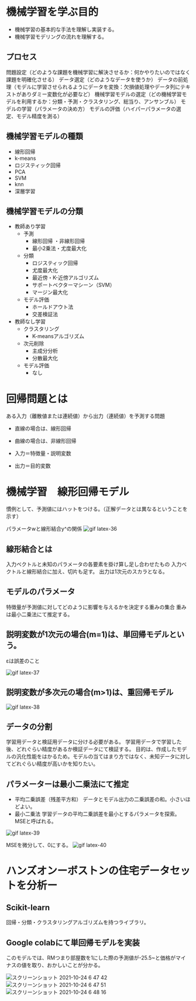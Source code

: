 # 機械学習を学ぶ目的
- 機械学習の基本的な手法を理解し実装する。
- 機械学習モデリングの流れを理解する。

## プロセス
問題設定（どのような課題を機械学習に解決させるか：何かやりたいのではなく課題を明確化させる）
データ選定（どのようなデータを使うか）
データの前処理（モデルに学習させられるようにデータを変換：欠損値処理やデータ列にテキストがありダミー変数化が必要など）
機械学習モデルの選定（どの機械学習モデルを利用するか：分類・予測・クラスタリング、総当り、アンサンブル）
モデルの学習（パラメータの決め方）
モデルの評価（ハイパーパラメータの選定、モデル精度を測る）

## 機械学習モデルの種類
- 線形回帰
- k-means
- ロジスティック回帰
- PCA
- SVM
- knn
- 深層学習

## 機械学習モデルの分類
- 教師あり学習
  - 予測
    - 線形回帰 ・非線形回帰
    - 最小2乗法・尤度最大化
  - 分類
    - ロジスティック回帰
    - 尤度最大化
    - 最近傍・K-近傍アルゴリズム
    - サポートベクターマシーン（SVM）
    - マージン最大化
  - モデル評価
    - ホールドアウト法
    - 交差検証法
- 教師なし学習
  - クラスタリング
    - K-meansアルゴリズム
  - 次元削除
    - 主成分分析
    - 分散最大化   
  - モデル評価
    - なし 

# 回帰問題とは
ある入力（離散値または連続値）から出力（連続値）を予測する問題
- 直線の場合は、線形回帰
- 曲線の場合は、非線形回帰

- 入力＝特徴量・説明変数
- 出力＝目的変数

# 機械学習　線形回帰モデル
慣例として、予測値にはハットをつける。（正解データとは異なるということを示す）

パラメータwと線形結合y^の関係
![gif latex-36](https://user-images.githubusercontent.com/85814165/138570364-2d5a844b-07e4-4801-ba97-3aa78e295c6d.gif)

## 線形結合とは
入力ベクトルと未知のパラメータの各要素を掛け算し足し合わせたもの
入力ベクトルと線形結合に加え、切片も足す。
出力は1次元のスカラとなる。

## モデルのパラメータ
特徴量が予測値に対してどのように影響を与えるかを決定する重みの集合
重みは最小二乗法にて推定する。

## 説明変数が1次元の場合(m=1)は、単回帰モデルという。
εは誤差のこと

![gif latex-37](https://user-images.githubusercontent.com/85814165/138570474-2c97d10e-2b3a-42ea-8fd8-fca45df25847.gif)

## 説明変数が多次元の場合(m>1)は、重回帰モデル

![gif latex-38](https://user-images.githubusercontent.com/85814165/138570489-4bb01699-347c-44dc-84e3-aef38de9c3a6.gif)

## データの分割
学習用データと検証用データに分ける必要がある。
学習用データで学習した後、どれぐらい精度があるか検証データにて検証する。
目的は、作成したモデルの汎化性能をはかるため。モデルの当てはまり方ではなく、未知データに対してどれぐらい精度が高いかを知りたい。

## パラメーターは最小二乗法にて推定
- 平均二乗誤差（残差平方和）
データとモデル出力の二乗誤差の和。小さいほどよい。
- 最小二乗法
学習データの平均二乗誤差を最小とするパラメータを探索。
MSEと呼ばれる。

![gif latex-39](https://user-images.githubusercontent.com/85814165/138570744-ab102cbd-1969-423d-969e-dbc5f9ead40e.gif)

MSEを微分して、0にする。
![gif latex-40](https://user-images.githubusercontent.com/85814165/138570798-9245de90-859e-40e9-80ce-31da6afbdce3.gif)

# ハンズオンーボストンの住宅データセットを分析ー

## Scikit-learn
回帰・分類・クラスタリングアルゴリズムを持つライブラリ。

## Google colabにて単回帰モデルを実装
このモデルでは、RMつまり部屋数を1にした際の予測値が-25.5~と価格がマイナスの値を取り、おかしいことが分かる。

![スクリーンショット 2021-10-24 6 47 42](https://user-images.githubusercontent.com/85814165/138572568-366f7660-1220-4a29-9a5e-66526bb0a947.png)
![スクリーンショット 2021-10-24 6 47 51](https://user-images.githubusercontent.com/85814165/138572572-cdffed81-94e0-4b89-86ec-b0b3cb7e7d3e.png)
![スクリーンショット 2021-10-24 6 48 16](https://user-images.githubusercontent.com/85814165/138572574-86daafe3-90eb-4977-90ea-c2d553a0f346.png)



